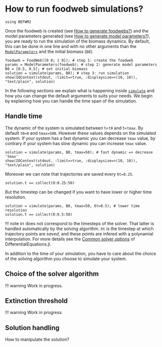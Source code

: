 # How to run foodweb simulations?

```@setup befwm2
using BEFWM2
```

Once the foodweb is created (see [How to generate foodwebs?](@ref))
and the model parameters generated (see [How to generate model parameters?](@ref)),
you are ready to run the simulation of the biomass dynamics.
By default, this can be done in one line
and with no other arguments than the [`ModelParameters`](@ref)
and the initial biomass (`B0`).

```@repl befwm2
foodweb = FoodWeb([0 0; 1 0]); # step 1: create the foodweb
params = ModelParameters(foodweb); # step 2: generate model parameters
B0 = [0.5, 0.5]; # set initial biomass
solution = simulate(params, B0); # step 3: run simulation
show(IOContext(stdout, :limit=>true, :displaysize=>(10, 10)), "text/plain", solution)
```

In the following sections we explain what is happening inside [`simulate`](@ref)
and how you can change the default arguments to suits your needs.
We begin by explaining how you can handle the time span of the simulation.

## Handle time

The dynamic of the system is simulated between t=`t0` and t=`tmax`.
By default `t0=0` and `tmax=500`.
However these values depends on the simulated system.
If your system has a fast dynamic you can decrease `tmax` value,
by contrary if your system has slow dynamic you can increase `tmax` value.

```@repl befwm2
solution = simulate(params, B0, tmax=50); # fast dynamic => decrease 'tmax'
show(IOContext(stdout, :limit=>true, :displaysize=>(10, 10)), "text/plain", solution)
```

Moreover we can note that trajectories are saved every `δt=0.25`.

```@repl befwm2
solution.t == collect(0:0.25:50)
```

But the timestep can be changed if you want to have lower or higher time resolution.

```@repl befwm2
solution = simulate(params, B0, tmax=50, δt=0.5); # lower time resolution
solution.t == collect(0:0.5:50)
```

!!! note
    `δt` does not correspond to the timesteps of the solver.
    That latter is handled automatically by the solving algorithm.
    `δt` is the timestep at which trajectory points are *saved*,
    and these points are infered with a polynamial interpolation.
    For more details see the
    [Common solver options](https://diffeq.sciml.ai/stable/basics/common_solver_opts/)
    of DifferentialEquations.jl.

In addition to the time of your simulation,
you have to care about the choice of the solving algorithm
you choose to simulate your system.

## Choice of the solver algorithm

!!! warning
    Work in progress.

## Extinction threshold

!!! warning
    Work in progress.

## Solution handling

How to manipulate the solution?
